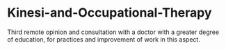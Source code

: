 # Kinesi-and-Occupational-Therapy
Third remote opinion and consultation with a doctor with a greater degree of education, for practices and improvement of work in this aspect.
